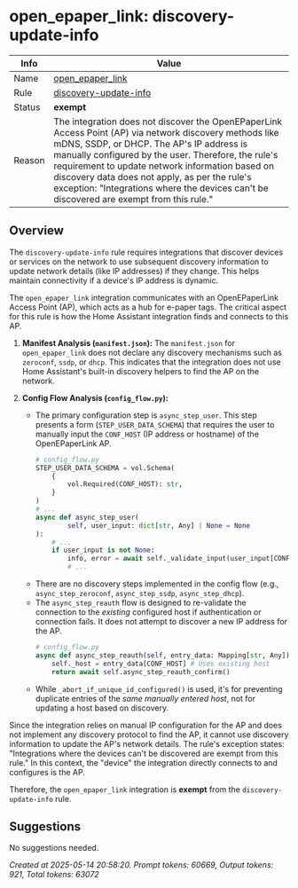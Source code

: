 # open_epaper_link: discovery-update-info

| Info   | Value                                                                    |
|--------|--------------------------------------------------------------------------|
| Name   | [open_epaper_link](https://github.com/OpenEPaperLink/Home_Assistant_Integration) |
| Rule   | [discovery-update-info](https://developers.home-assistant.io/docs/core/integration-quality-scale/rules/discovery-update-info)                                                     |
| Status | **exempt**                                       |
| Reason | The integration does not discover the OpenEPaperLink Access Point (AP) via network discovery methods like mDNS, SSDP, or DHCP. The AP's IP address is manually configured by the user. Therefore, the rule's requirement to update network information based on discovery data does not apply, as per the rule's exception: "Integrations where the devices can't be discovered are exempt from this rule." |

## Overview

The `discovery-update-info` rule requires integrations that discover devices or services on the network to use subsequent discovery information to update network details (like IP addresses) if they change. This helps maintain connectivity if a device's IP address is dynamic.

The `open_epaper_link` integration communicates with an OpenEPaperLink Access Point (AP), which acts as a hub for e-paper tags. The critical aspect for this rule is how the Home Assistant integration finds and connects to this AP.

1.  **Manifest Analysis (`manifest.json`):**
    The `manifest.json` for `open_epaper_link` does not declare any discovery mechanisms such as `zeroconf`, `ssdp`, or `dhcp`. This indicates that the integration does not use Home Assistant's built-in discovery helpers to find the AP on the network.

2.  **Config Flow Analysis (`config_flow.py`):**
    *   The primary configuration step is `async_step_user`. This step presents a form (`STEP_USER_DATA_SCHEMA`) that requires the user to manually input the `CONF_HOST` (IP address or hostname) of the OpenEPaperLink AP.
        ```python
        # config_flow.py
        STEP_USER_DATA_SCHEMA = vol.Schema(
            {
                vol.Required(CONF_HOST): str,
            }
        )
        # ...
        async def async_step_user(
                self, user_input: dict[str, Any] | None = None
        ):
            # ...
            if user_input is not None:
                info, error = await self._validate_input(user_input[CONF_HOST])
                # ...
        ```
    *   There are no discovery steps implemented in the config flow (e.g., `async_step_zeroconf`, `async_step_ssdp`, `async_step_dhcp`).
    *   The `async_step_reauth` flow is designed to re-validate the connection to the *existing* configured host if authentication or connection fails. It does not attempt to discover a new IP address for the AP.
        ```python
        # config_flow.py
        async def async_step_reauth(self, entry_data: Mapping[str, Any]):
            self._host = entry_data[CONF_HOST] # Uses existing host
            return await self.async_step_reauth_confirm()
        ```
    *   While `_abort_if_unique_id_configured()` is used, it's for preventing duplicate entries of the *same manually entered host*, not for updating a host based on discovery.

Since the integration relies on manual IP configuration for the AP and does not implement any discovery protocol to find the AP, it cannot use discovery information to update the AP's network details. The rule's exception states: "Integrations where the devices can't be discovered are exempt from this rule." In this context, the "device" the integration directly connects to and configures is the AP.

Therefore, the `open_epaper_link` integration is **exempt** from the `discovery-update-info` rule.

## Suggestions

No suggestions needed.

_Created at 2025-05-14 20:58:20. Prompt tokens: 60669, Output tokens: 921, Total tokens: 63072_
